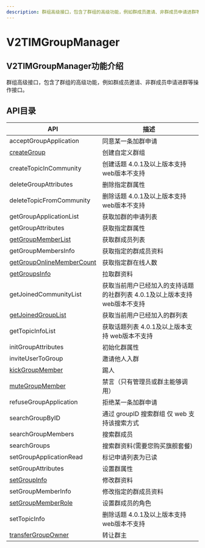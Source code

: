 ```yaml
---
description: 群组高级接口，包含了群组的高级功能，例如群成员邀请、非群成员申请进群等操作接口。
---
```


# V2TIMGroupManager

## V2TIMGroupManager功能介绍

群组高级接口，包含了群组的高级功能，例如群成员邀请、非群成员申请进群等操作接口。

## API目录

| API                                                                                   | 描述                                         |
| ------------------------------------------------------------------------------------- | ------------------------------------------ |
| acceptGroupApplication                                                                | 同意某一条加群申请                                  |
| [createGroup](../../api/v2timgroupmanager/creategroup.md)                             | 创建自定义群组                                    |
| createTopicInCommunity                                                                | 创建话题 4.0.1及以上版本支持 web版本不支持                 |
| deleteGroupAttributes                                                                 | 删除指定群属性                                    |
| deleteTopicFromCommunity                                                              | 删除话题 4.0.1及以上版本支持 web版本不支持                 |
| getGroupApplicationList                                                               | 获取加群的申请列表                                  |
| getGroupAttributes                                                                    | 获取指定群属性                                    |
| [getGroupMemberList](../../api/v2timgroupmanager/getgroupmemberlist.md)               | 获取群成员列表                                    |
| getGroupMembersInfo                                                                   | 获取指定的群成员资料                                 |
| [getGroupOnlineMemberCount](../../api/v2timgroupmanager/getgrouponlinemembercount.md) | 获取指定群在线人数                                  |
| [getGroupsInfo](../../api/v2timgroupmanager/getgroupsinfo.md)                         | 拉取群资料                                      |
| getJoinedCommunityList                                                                | 获取当前用户已经加入的支持话题的社群列表 4.0.1及以上版本支持 web版本不支持 |
| [getJoinedGroupList](../../api/v2timgroupmanager/getjoinedgrouplist.md)               | 获取当前用户已经加入的群列表                             |
| getTopicInfoList                                                                      | 获取话题列表  4.0.1及以上版本支持 web版本不支持              |
| initGroupAttributes                                                                   | 初始化群属性                                     |
| inviteUserToGroup                                                                     | 邀请他人入群                                     |
| [kickGroupMember](../../api/v2timgroupmanager/kickgroupmember.md)                     | 踢人                                         |
| [muteGroupMember](../../api/v2timgroupmanager/mutegroupmember.md)                     | 禁言（只有管理员或群主能够调用）                           |
| refuseGroupApplication                                                                | 拒绝某一条加群申请                                  |
| searchGroupByID                                                                       | 通过 groupID 搜索群组  仅 web 支持该搜索方式             |
| searchGroupMembers                                                                    | 搜索群成员                                      |
| searchGroups                                                                          | 搜索群资料(需要您购买旗舰套餐)                           |
| setGroupApplicationRead                                                               | 标记申请列表为已读                                  |
| setGroupAttributes                                                                    | 设置群属性                                      |
| [setGroupInfo](../../api/v2timgroupmanager/setgroupinfo.md)                           | 修改群资料                                      |
| setGroupMemberInfo                                                                    | 修改指定的群成员资料                                 |
| [setGroupMemberRole](../../api/v2timgroupmanager/setgroupmemberrole.md)               | 设置群成员的角色                                   |
| setTopicInfo                                                                          | 删除话题 4.0.1及以上版本支持 web版本不支持                 |
| [transferGroupOwner](../../api/v2timgroupmanager/transfergroupowner.md)               | 转让群主                                       |
